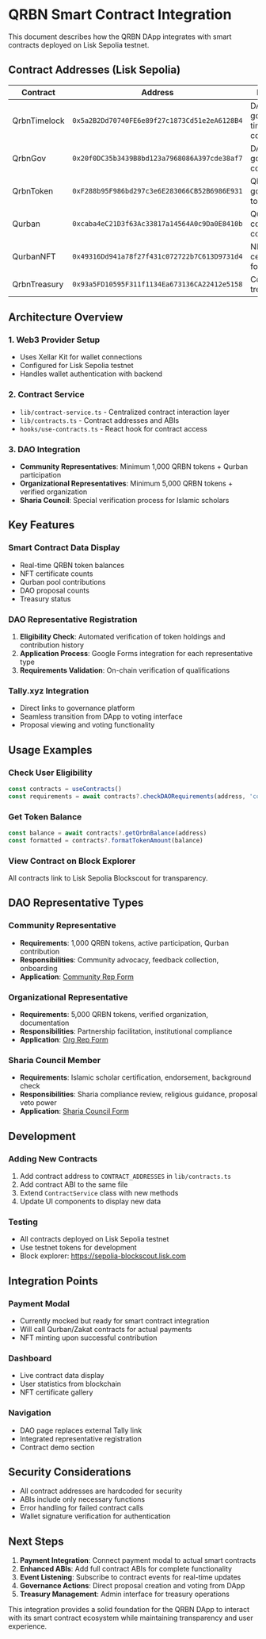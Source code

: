 # QRBN Smart Contract Integration

This document describes how the QRBN DApp integrates with smart contracts deployed on Lisk Sepolia testnet.

## Contract Addresses (Lisk Sepolia)

| Contract | Address | Purpose |
|----------|---------|---------|
| QrbnTimelock | `0x5a2B2Dd70740FE6e89f27c1873Cd51e2eA6128B4` | DAO governance timelock controller |
| QrbnGov | `0x20f0DC35b3439B8bd123a7968086A397cde38af7` | DAO governance contract |
| QrbnToken | `0xF288b95F986bd297c3e6E283066CB52B6986E931` | QRBN governance token |
| Qurban | `0xcaba4eC21D3f63Ac33817a14564A0c9Da0E8410b` | Qurban contribution contract |
| QurbanNFT | `0x49316Dd941a78f27f431c072722b7C613D9731d4` | NFT certificates for Qurban |
| QrbnTreasury | `0x93a5FD10595F311f1134Ea673136CA22412e5158` | Community treasury |

## Architecture Overview

### 1. **Web3 Provider Setup**
- Uses Xellar Kit for wallet connections
- Configured for Lisk Sepolia testnet
- Handles wallet authentication with backend

### 2. **Contract Service**
- `lib/contract-service.ts` - Centralized contract interaction layer
- `lib/contracts.ts` - Contract addresses and ABIs
- `hooks/use-contracts.ts` - React hook for contract access

### 3. **DAO Integration**
- **Community Representatives**: Minimum 1,000 QRBN tokens + Qurban participation
- **Organizational Representatives**: Minimum 5,000 QRBN tokens + verified organization
- **Sharia Council**: Special verification process for Islamic scholars

## Key Features

### Smart Contract Data Display
- Real-time QRBN token balances
- NFT certificate counts  
- Qurban pool contributions
- DAO proposal counts
- Treasury status

### DAO Representative Registration
1. **Eligibility Check**: Automated verification of token holdings and contribution history
2. **Application Process**: Google Forms integration for each representative type
3. **Requirements Validation**: On-chain verification of qualifications

### Tally.xyz Integration
- Direct links to governance platform
- Seamless transition from DApp to voting interface
- Proposal viewing and voting functionality

## Usage Examples

### Check User Eligibility
```typescript
const contracts = useContracts()
const requirements = await contracts?.checkDAORequirements(address, 'community')
```

### Get Token Balance
```typescript
const balance = await contracts?.getQrbnBalance(address)
const formatted = contracts?.formatTokenAmount(balance)
```

### View Contract on Block Explorer
All contracts link to Lisk Sepolia Blockscout for transparency.

## DAO Representative Types

### Community Representative
- **Requirements**: 1,000 QRBN tokens, active participation, Qurban contribution
- **Responsibilities**: Community advocacy, feedback collection, onboarding
- **Application**: [Community Rep Form](https://forms.google.com/community-representative)

### Organizational Representative  
- **Requirements**: 5,000 QRBN tokens, verified organization, documentation
- **Responsibilities**: Partnership facilitation, institutional compliance
- **Application**: [Org Rep Form](https://forms.google.com/organizational-representative)

### Sharia Council Member
- **Requirements**: Islamic scholar certification, endorsement, background check
- **Responsibilities**: Sharia compliance review, religious guidance, proposal veto power
- **Application**: [Sharia Council Form](https://forms.google.com/sharia-council-member)

## Development

### Adding New Contracts
1. Add contract address to `CONTRACT_ADDRESSES` in `lib/contracts.ts`
2. Add contract ABI to the same file
3. Extend `ContractService` class with new methods
4. Update UI components to display new data

### Testing
- All contracts deployed on Lisk Sepolia testnet
- Use testnet tokens for development
- Block explorer: https://sepolia-blockscout.lisk.com

## Integration Points

### Payment Modal
- Currently mocked but ready for smart contract integration
- Will call Qurban/Zakat contracts for actual payments
- NFT minting upon successful contribution

### Dashboard
- Live contract data display
- User statistics from blockchain
- NFT certificate gallery

### Navigation
- DAO page replaces external Tally link
- Integrated representative registration
- Contract demo section

## Security Considerations

- All contract addresses are hardcoded for security
- ABIs include only necessary functions
- Error handling for failed contract calls
- Wallet signature verification for authentication

## Next Steps

1. **Payment Integration**: Connect payment modal to actual smart contracts
2. **Enhanced ABIs**: Add full contract ABIs for complete functionality  
3. **Event Listening**: Subscribe to contract events for real-time updates
4. **Governance Actions**: Direct proposal creation and voting from DApp
5. **Treasury Management**: Admin interface for treasury operations

This integration provides a solid foundation for the QRBN DApp to interact with its smart contract ecosystem while maintaining transparency and user experience.
